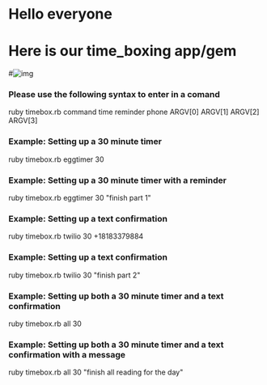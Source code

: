 # Hello everyone

# Here is our time_boxing app/gem

#![img](http://24.media.tumblr.com/783618f40f363c3089365cb16b36716f/tumblr_mwv5w0nL7o1sgrc1go1_400.png?)

### Please use the following syntax to enter in a comand

ruby timebox.rb command  time   reminder  phone
				ARGV[0] ARGV[1] ARGV[2]  ARGV[3]

### Example: Setting up a 30 minute timer

ruby timebox.rb eggtimer  30

### Example: Setting up a 30 minute timer with a reminder

ruby timebox.rb eggtimer 30  "finish part 1"

### Example: Setting up a text confirmation

ruby timebox.rb twilio   30 +18183379884

### Example: Setting up a text confirmation

ruby timebox.rb twilio   30  "finish part 2"

### Example: Setting up both a 30 minute timer and a text confirmation

ruby timebox.rb all  30

### Example: Setting up both a 30 minute timer and a text confirmation with a message

ruby timebox.rb all  30  "finish all reading for the day"